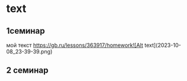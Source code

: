 # text

## 1семинар
мой текст
https://gb.ru/lessons/363917/homework![Alt text](2023-10-08_23-39-39.png)

## 2 семинар